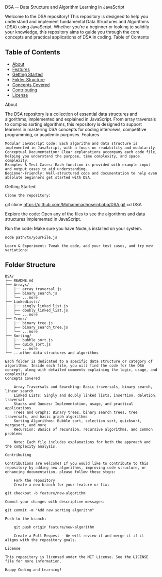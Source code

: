 DSA -- Data Structure and Algorithm Learning in JavaScript

Welcome to the DSA repository! This repository is designed to help you understand and implement fundamental Data Structures and Algorithms (DSA) using JavaScript. Whether you're a beginner or looking to solidify your knowledge, this repository aims to guide you through the core concepts and practical applications of DSA in coding.
Table of Contents
## Table of Contents

- [About](#about)
- [Features](#features)
- [Getting Started](#getting-started)
- [Folder Structure](#folder-structure)
- [Concepts Covered](#concepts-covered)
- [Contributing](#contributing)
- [License](#license)

About

The DSA repository is a collection of essential data structures and algorithms, implemented and explained in JavaScript. From array traversals to complex sorting algorithms, this repository is designed to support learners in mastering DSA concepts for coding interviews, competitive programming, or academic purposes.
Features

    Modular JavaScript Code: Each algorithm and data structure is implemented in JavaScript, with a focus on readability and modularity.
    Conceptual Documentation: Clear explanations accompany each code file, helping you understand the purpose, time complexity, and space complexity.
    Examples & Test Cases: Each function is provided with example input and output cases to aid understanding.
    Beginner-Friendly: Well-structured code and documentation to help even absolute beginners get started with DSA.

Getting Started

    Clone the repository:

git clone https://github.com/Mohammadhoseinbaba/DSA.git
cd DSA

Explore the code: Open any of the files to see the algorithms and data structures implemented in JavaScript.

Run the code: Make sure you have Node.js installed on your system.

    node path/to/yourFile.js

    Learn & Experiment: Tweak the code, add your test cases, and try new variations!

## Folder Structure

```plaintext
DSA/
├── README.md
├── Arrays/
│   ├── array_traversal.js
│   ├── binary_search.js
│   └── ...more
├── LinkedLists/
│   ├── singly_linked_list.js
│   ├── doubly_linked_list.js
│   └── ...more
├── Trees/
│   ├── binary_tree.js
│   ├── binary_search_tree.js
│   └── ...more
├── Sorting/
│   ├── bubble_sort.js
│   ├── quick_sort.js
│   └── ...more
└── ...other data structures and algorithms

Each folder is dedicated to a specific data structure or category of algorithms. Inside each file, you will find the code for the DSA concept, along with detailed comments explaining the logic, usage, and complexity.
Concepts Covered

    Array Traversals and Searching: Basic traversals, binary search, linear search
    Linked Lists: Singly and doubly linked lists, insertion, deletion, traversal
    Stacks and Queues: Implementation, usage, and practical applications
    Trees and Graphs: Binary trees, binary search trees, tree traversals, and basic graph algorithms
    Sorting Algorithms: Bubble sort, selection sort, quicksort, mergesort, and more
    Recursion: Basics of recursion, recursive algorithms, and common problems

    Note: Each file includes explanations for both the approach and the complexity analysis.

Contributing

Contributions are welcome! If you would like to contribute to this repository by adding new algorithms, improving code structure, or enhancing documentation, please follow these steps:

    Fork the repository
    Create a new branch for your feature or fix:

git checkout -b feature/new-algorithm

Commit your changes with descriptive messages:

git commit -m "Add new sorting algorithm"

Push to the branch:

    git push origin feature/new-algorithm

    Create a Pull Request - We will review it and merge it if it aligns with the repository goals.

License

This repository is licensed under the MIT License. See the LICENSE file for more information.

Happy Coding and Learning!
